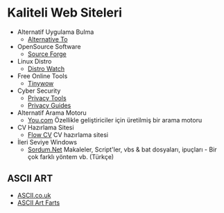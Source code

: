 # Kaliteli Web Siteleri
- Alternatif Uygulama Bulma
  * [Alternative To](https://alternativeto.net/) 
- OpenSource Software
  * [Source Forge](https://sourceforge.net/)
- Linux Distro
  * [Distro Watch](https://distrowatch.com/)
- Free Online Tools
  * [Tinywow](https://tinywow.com/) 
- Cyber Security
  * [Privacy Tools](https://www.privacytools.io/)
  * [Privacy Guides](https://www.privacyguides.org/)
- Alternatif Arama Motoru
  * [You.com](https://you.com) Özellikle geliştiriciler için üretilmiş bir arama motoru
- CV Hazırlama  Sitesi
  * [Flow CV](https://flowcv.com/) CV hazırlama sitesi
- İleri Seviye Windows
  * [Sordum.Net](https://www.sordum.net/) Makaleler, Script'ler, vbs & bat dosyaları, ipuçları - Bir çok farklı yöntem vb. (Türkçe)

## ASCII ART
- [ASCII.co.uk](https://ascii.co.uk/)
- [ASCII Art Farts](http://www.asciiartfarts.com/)
